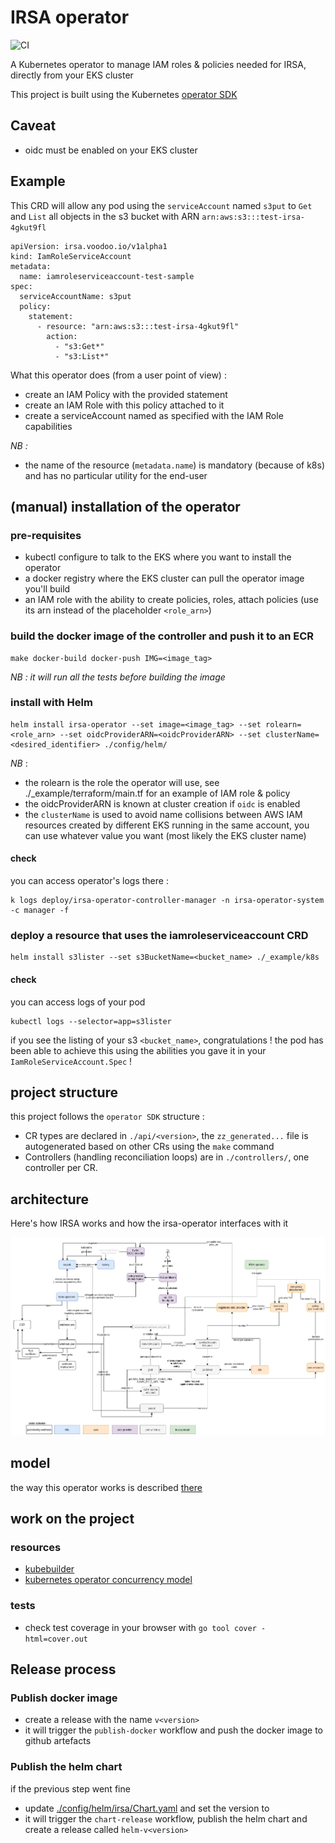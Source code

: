 # IRSA operator 

![CI](https://github.com/VoodooTeam/irsa-operator/actions/workflows/ci.yml/badge.svg)

A Kubernetes operator to manage IAM roles & policies needed for IRSA, directly from your EKS cluster

This project is built using the Kubernetes [operator SDK](https://sdk.operatorframework.io/)

## Caveat
- oidc must be enabled on your EKS cluster 

## Example

This CRD will allow any pod using the `serviceAccount` named `s3put` to `Get` and `List` all objects in the s3 bucket with ARN `arn:aws:s3:::test-irsa-4gkut9fl`

```
apiVersion: irsa.voodoo.io/v1alpha1
kind: IamRoleServiceAccount
metadata:
  name: iamroleserviceaccount-test-sample
spec:
  serviceAccountName: s3put
  policy: 
    statement:
      - resource: "arn:aws:s3:::test-irsa-4gkut9fl"
        action:
          - "s3:Get*"
          - "s3:List*"
```

What this operator does (from a user point of view) :
- create an IAM Policy with the provided statement
- create an IAM Role with this policy attached to it
- create a serviceAccount named as specified with the IAM Role capabilities

_NB :_  
- the name of the resource (`metadata.name`) is mandatory (because of k8s) and has no particular utility for the end-user

## (manual) installation of the operator

### pre-requisites
- kubectl configure to talk to the EKS where you want to install the operator
- a docker registry where the EKS cluster can pull the operator image you'll build
- an IAM role with the ability to create policies, roles, attach policies (use its arn instead of the placeholder `<role_arn>`)

### build the docker image of the controller and push it to an ECR

```
make docker-build docker-push IMG=<image_tag>
```

_NB : it will run all the tests before building the image_

### install with Helm 
```
helm install irsa-operator --set image=<image_tag> --set rolearn=<role_arn> --set oidcProviderARN=<oidcProviderARN> --set clusterName=<desired_identifier> ./config/helm/
```
_NB_ : 
- the rolearn is the role the operator will use, see ./_example/terraform/main.tf for an example of IAM role & policy
- the oidcProviderARN is known at cluster creation if `oidc` is enabled
- the `clusterName` is used to avoid name collisions between AWS IAM resources created by different EKS running in the same account, you can use whatever value you want (most likely the EKS cluster name)

#### check

you can access operator's logs there :
```
k logs deploy/irsa-operator-controller-manager -n irsa-operator-system -c manager -f
```

### deploy a resource that uses the iamroleserviceaccount CRD 

```
helm install s3lister --set s3BucketName=<bucket_name> ./_example/k8s
```

#### check 
you can access logs of your pod

```
kubectl logs --selector=app=s3lister
```

if you see the listing of your s3 `<bucket_name>`, congratulations ! the pod has been able to achieve this using the abilities you gave it in your `IamRoleServiceAccount.Spec` !

## project structure
this project follows the `operator SDK` structure : 
- CR types are declared in `./api/<version>`, the `zz_generated...` file is autogenerated based on other CRs using the `make` command
- Controllers (handling reconciliation loops) are in `./controllers/`, one controller per CR.

## architecture

Here's how IRSA works and how the irsa-operator interfaces with it

![](./_doc/architecture-diagram.png)

## model

the way this operator works is described [there](./_doc/model/IrsaOperator.pdf)

## work on the project

### resources
- [kubebuilder](https://book.kubebuilder.io/)
- [kubernetes operator concurrency model](https://openkruise.io/en-us/blog/blog2.html)

### tests
- check test coverage in your browser with `go tool cover -html=cover.out`

## Release process
### Publish docker image
- create a release with the name `v<version>`
- it will trigger the `publish-docker` workflow and push the docker image to github artefacts

### Publish the helm chart
if the previous step went fine
- update [./config/helm/irsa/Chart.yaml](./config/helm/irsa/Chart.yaml) and set the version to <version>
- it will trigger the `chart-release` workflow, publish the helm chart and create a release called `helm-v<version>`






